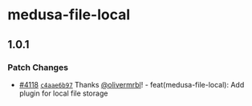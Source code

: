 # medusa-file-local

## 1.0.1

### Patch Changes

- [#4118](https://github.com/medusajs/medusa/pull/4118) [`c4aae6b97`](https://github.com/medusajs/medusa/commit/c4aae6b976d1983e89a3a133d0a73f073fa65cdb) Thanks [@olivermrbl](https://github.com/olivermrbl)! - feat(medusa-file-local): Add plugin for local file storage
